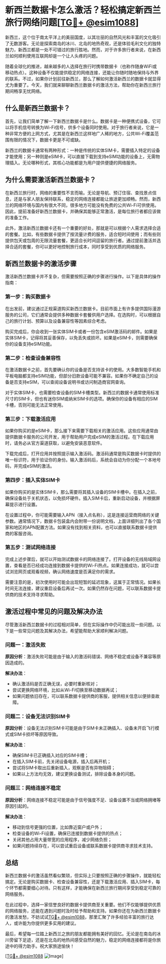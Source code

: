 # 新西兰数据卡怎么激活？轻松搞定新西兰旅行网络问题[[TG💪+ @esim1088](https://t.me/s/esim1088)]

新西兰，这个位于南太平洋上的美丽国度，以其壮丽的自然风光和丰富的文化吸引了无数游客。无论是探索南岛的冰川、北岛的地热奇观，还是体验毛利文化的独特魅力，新西兰都是一处不可错过的旅行胜地。然而，对于许多旅行者来说，在新西兰如何顺利使用互联网却是一个让人头疼的问题。

随着全球化的推进，越来越多的人选择在旅行时携带数据卡（也称作随身WiFi或移动热点）。这种设备不仅能提供稳定的网络连接，还能让你随时随地保持与外界的联系。不过，如果你计划前往新西兰，那么了解如何激活新西兰的数据卡就显得尤为重要了。今天，我们就来聊聊新西兰数据卡的激活方法，帮助你在新西兰旅行期间畅享无忧网络。

## 什么是新西兰数据卡？

首先，让我们简单了解一下新西兰数据卡是什么。数据卡是一种便携式设备，它可以将手机信号转换为Wi-Fi信号，供多个设备同时使用。对于旅行者来说，它是一种非常方便的上网方式，尤其是在新西兰这样地广人稀的地方，公共Wi-Fi覆盖范围有限的情况下，数据卡更是不可或缺。

新西兰的数据卡通常有两种形式：一种是传统的实体SIM卡，需要插入特定的设备才能使用；另一种则是eSIM卡，可以直接下载到支持eSIM功能的设备上，无需物理插入。无论哪种形式，其核心功能都是为用户提供便捷的网络服务。

## 为什么需要激活新西兰数据卡？

在新西兰旅行时，网络的重要性不言而喻。无论是导航、预订住宿、查找景点信息，还是与家人朋友保持联系，稳定的网络连接都能让旅途更加顺畅。然而，新西兰的网络环境与国内有很大不同，很多地方可能没有免费的公共Wi-Fi可供使用。因此，提前准备好新西兰数据卡，并确保其能够正常激活，是每位旅行者都应该做的准备工作。

此外，激活新西兰数据卡还有一个重要的好处，那就是可以根据个人需求选择合适的套餐。比如，有些数据卡提供了按流量计费的服务，适合短时间使用；而有些则提供包天或包周的无限流量套餐，更适合长时间逗留的旅行者。通过提前激活并选择合适的套餐，你可以更好地控制旅行成本，同时享受到优质的网络服务。

## 新西兰数据卡的激活步骤

激活新西兰数据卡并不复杂，但需要按照正确的步骤进行操作。以下是具体的操作指南：

### 第一步：购买数据卡

在出发前，建议通过正规渠道购买新西兰数据卡。目前市面上有许多提供国际漫游服务的公司，它们通常会提供多种数据卡套餐供用户选择。在选购时，可以根据自己的旅行计划、预算以及设备兼容性等因素综合考虑。

购买完成后，你会收到一张实体SIM卡或者一份包含eSIM激活码的邮件。如果是实体SIM卡，记得将其妥善保存，以免丢失或损坏。如果是eSIM卡，则需要确保你的设备支持eSIM功能。

### 第二步：检查设备兼容性

在激活数据卡之前，首先要确认你的设备是否支持该卡的使用。大多数智能手机和平板电脑都支持eSIM功能，但部分旧款设备可能不兼容。如果你不确定自己的设备是否支持eSIM，可以查阅设备说明书或访问制造商官网查询。

对于实体SIM卡，也需要检查设备的SIM卡槽类型。新西兰的数据卡通常使用标准尺寸的SIM卡，但也有迷你SIM或纳米SIM卡的选项。确保你的设备有相应的SIM卡槽，否则可能无法正常使用。

### 第三步：下载激活应用

如果你购买的是eSIM卡，那么接下来需要下载相关的激活应用。这些应用通常由提供数据卡服务的公司开发，用于帮助用户完成eSIM的激活过程。在下载应用时，请务必从官方渠道获取，以避免安装恶意软件。

下载完成后，打开应用并按照提示输入激活码。激活码通常是购买数据卡时提供的唯一标识符，用于验证你的身份。输入激活码后，系统会自动为你分配一个本地号码，并完成eSIM的激活。

### 第四步：插入实体SIM卡

如果你购买的是实体SIM卡，那么需要将其插入设备的SIM卡槽中。在插入之前，确保设备处于关机状态，以免损坏硬件。插入SIM卡后，重新启动设备，并根据屏幕提示进行设置。

在设置过程中，你可能需要输入APN（接入点名称），这是连接运营商网络的关键参数。通常情况下，数据卡包装盒内会附带一份说明文档，上面详细列出了各个国家和地区的APN配置方法。如果没有找到相关资料，也可以直接联系数据卡提供商的客服咨询。

### 第五步：测试网络连接

完成上述步骤后，就可以开始测试数据卡的网络连接了。打开设备的无线局域网设置，查看是否已经成功连接到数据卡提供的Wi-Fi热点。如果连接成功，就可以尝试浏览网页或观看视频，确认网络速度是否满足你的需求。

需要注意的是，初次使用时可能会出现短暂的延迟现象，这属于正常情况。如果长时间无法连接，建议重启设备后再试一次。如果仍然存在问题，可以联系数据卡提供商的技术支持寻求帮助。

## 激活过程中常见的问题及解决办法

尽管激活新西兰数据卡的过程相对简单，但在实际操作中仍可能出现一些问题。以下是一些常见问题及其解决办法，希望能帮助大家顺利解决问题。

### 问题一：激活失败

**原因分析**：激活失败可能是由于输入的激活码错误、网络不稳定或设备不兼容等原因造成的。

**解决办法**：
- 确认激活码是否正确无误，必要时重新核对；
- 尝试更换网络环境，比如从Wi-Fi切换至移动数据再试；
- 如果问题依旧存在，可以联系数据卡提供商的客服，提供相关信息以便排查故障。

### 问题二：设备无法识别SIM卡

**原因分析**：设备无法识别SIM卡可能是由于SIM卡未正确插入、设备未开启飞行模式或SIM卡损坏等原因导致。

**解决办法**：
- 确保SIM卡已正确插入对应的SIM卡槽；
- 在插入SIM卡前，先关闭设备电源，插入后再开机；
- 尝试将SIM卡取出后重新插入，观察是否有异物阻碍；
- 如果以上方法均无效，建议更换设备测试，排除设备本身的问题。

### 问题三：网络连接不稳定

**原因分析**：网络连接不稳定可能是由于信号强度不足、设备设置不当或网络拥堵等原因引起的。

**解决办法**：
- 移动到信号更强的位置，比如靠近窗户或户外；
- 检查设备的Wi-Fi设置，确保已连接到数据卡提供的热点；
- 关闭其他占用大量带宽的应用程序，减少网络负担；
- 如果问题持续存在，可以尝试重启设备或联系数据卡提供商寻求技术支持。

## 总结

新西兰数据卡的激活虽然看似繁琐，但实际上只要按照正确的步骤操作，就能轻松搞定。无论是购买数据卡、检查设备兼容性，还是下载激活应用、插入SIM卡，每个环节都需要细心对待。只有这样，才能确保在新西兰旅行期间享受到稳定可靠的网络服务。

在此过程中，选择一家信誉良好的数据卡提供商至关重要。他们不仅能够提供优质的网络服务，还能在遇到问题时及时给予帮助和支持。如果你还在为新西兰数据卡的激活发愁，不妨试试[TG💪+ @esim1088](https://t.me/s/esim1088)，那里汇聚了许多经验丰富的旅行达人，或许能为你提供更多实用的建议。

最后，希望每一位踏上新西兰之旅的朋友都能拥有美好的回忆。无论是在南岛的冰川旁留下足迹，还是在北岛的地热间感受自然的魅力，稳定的网络连接都将是你旅途中的得力助手。祝大家旅途愉快！

[[TG💪+ @esim1088](https://t.me/s/esim1088) ![Image](https://i.postimg.cc/4NQfJmqS/Snipaste-2025-05-13-00-14-12.png)]